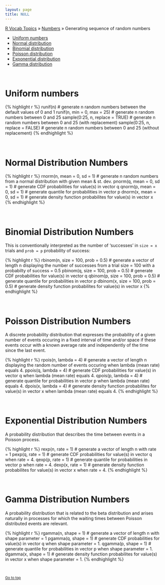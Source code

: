 ```yaml
---
layout: page
title: NULL
---
```



[R Vocab Topics](index) &#187; [Numbers](numbers) &#187; Generating sequence of random numbers


* <a href="#uniform">Uniform numbers</a> 
* <a href="#normal">Normal distribution</a>
* <a href="#binomial">Binomial distribution</a>
* <a href="#poisson">Poisson distribution</a>
* <a href="#exponential">Exponential distribution</a>
* <a href="#gamma">Gamma distribution</a>

<br>

<a name="uniform"></a>

# Uniform numbers 

{% highlight r %}
runif(n)                          # generate n random numbers between the default values of 0 and 1
runif(n, min = 0, max = 25)       # generate n random numbers between 0 and 25
sample(0:25, n, replace = TRUE)   # generate n random numbers between 0 and 25 (with replacement)
sample(0:25, n, replace = FALSE)  # generate n random numbers between 0 and 25 (without replacement)
{% endhighlight %}

<br>

<a name="normal"></a> 

# Normal Distribution Numbers 

{% highlight r %}
rnorm(n, mean = 0, sd = 1)    # generate n random numbers from a normal distribution with given mean & st. dev.
pnorm(q, mean = 0, sd = 1)    # generate CDF probabilities for value(s) in vector q 
qnorm(p, mean = 0, sd = 1)    # generate quantile for probabilities in vector p
dnorm(x, mean = 0, sd = 1)    # generate density function probabilites for value(s) in vector x
{% endhighlight %}

<br>

<a name="binomial"></a> 

# Binomial Distribution Numbers 
This is conventionally interpreted as the number of ‘successes’ in `size = x` trials and `prob = p` probability of success:

{% highlight r %}
rbinom(n, size = 100, prob = 0.5)  # generate a vector of length n displaying the number of successes from a trial size = 100 with a probabilty of success = 0.5
pbinom(q, size = 100, prob = 0.5)  # generate CDF probabilities for value(s) in vector q 
qbinom(p, size = 100, prob = 0.5)  # generate quantile for probabilities in vector p
dbinom(x, size = 100, prob = 0.5)  # generate density function probabilites for value(s) in vector x
{% endhighlight %}

<br>

<a name="poisson"></a>

# Poisson Distribution Numbers 
A discrete probability distribution that expresses the probability of a given number of events occuring in a fixed interval of time and/or space if these events occur with a known average rate and independently of the time since the last event.

{% highlight r %}
rpois(n, lambda = 4)  # generate a vector of length n displaying the random number of events occuring when lambda (mean rate) equals 4.
ppois(q, lambda = 4)  # generate CDF probabilities for value(s) in vector q when lambda (mean rate) equals 4.
qpois(p, lambda = 4)  # generate quantile for probabilities in vector p when lambda (mean rate) equals 4.
dpois(x, lambda = 4)  # generate density function probabilites for value(s) in vector x when lambda (mean rate) equals 4.
{% endhighlight %}

<br>

<a name="exponential"></a> 

# Exponential Distribution Numbers 
A probability distribution that describes the time between events in a Poisson process.

{% highlight r %}
rexp(n, rate = 1)   # generate a vector of length n with rate = 1
pexp(q, rate = 1)   # generate CDF probabilities for value(s) in vector q when rate = 4.
qexp(p, rate = 1)   # generate quantile for probabilities in vector p when rate = 4.
dexp(x, rate = 1)   # generate density function probabilites for value(s) in vector x when rate = 4.
{% endhighlight %}

<br>

<a name="gamma"></a> 

# Gamma Distribution Numbers 
A probability distribution that is related to the beta distribution and arises naturally in processes for which the waiting times between Poisson distributed events are relevant.

{% highlight r %}
rgamma(n, shape = 1)   # generate a vector of length n with shape parameter = 1
pgamma(q, shape = 1)   # generate CDF probabilities for value(s) in vector q when shape parameter = 1.
qgamma(p, shape = 1)   # generate quantile for probabilities in vector p when shape parameter = 1.
dgamma(x, shape = 1)   # generate density function probabilites for value(s) in vector x when shape parameter = 1.
{% endhighlight %}

<br>

<small><a href="#">Go to top</a></small>
